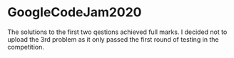 # GoogleCodeJam2020
The solutions to the first two qestions achieved full marks.
I decided not to upload the 3rd problem as it only passed the first round of testing in the competition.
